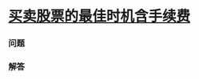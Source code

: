 # [买卖股票的最佳时机含手续费](https://leetcode-cn.com/problems/best-time-to-buy-and-sell-stock-with-transaction-fee)

### 问题

### 解答

```

```

